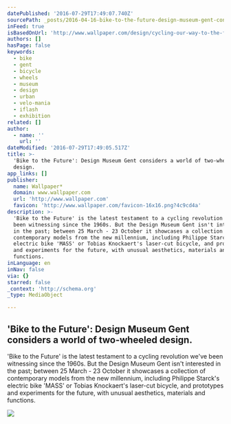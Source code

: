 ```yaml
---
datePublished: '2016-07-29T17:49:07.740Z'
sourcePath: _posts/2016-04-16-bike-to-the-future-design-museum-gent-considers-a-world-o.md
inFeed: true
isBasedOnUrl: 'http://www.wallpaper.com/design/cycling-our-way-to-the-future'
authors: []
hasPage: false
keywords:
  - bike
  - gent
  - bicycle
  - wheels
  - museum
  - design
  - urban
  - velo-mania
  - iflash
  - exhibition
related: []
author:
  - name: ''
    url: ''
dateModified: '2016-07-29T17:49:05.517Z'
title: >-
  'Bike to the Future': Design Museum Gent considers a world of two-wheeled
  design.
app_links: []
publisher:
  name: Wallpaper*
  domain: www.wallpaper.com
  url: 'http://www.wallpaper.com'
  favicon: 'http://www.wallpaper.com/favicon-16x16.png?4c9cd4a'
description: >-
  'Bike to the Future' is the latest testament to a cycling revolution we've
  been witnessing since the 1960s. But the Design Museum Gent isn't interested
  in the past; between 25 March - 23 October it showcases a collection of
  contemporary models from the new millennium, including Philippe Starck's
  electric bike 'MASS' or Tobias Knockaert's laser-cut bicycle, and prototypes
  and experiments for the future, with unusual aesthetics, materials and
  functions.
inLanguage: en
inNav: false
via: {}
starred: false
_context: 'http://schema.org'
_type: MediaObject

---
```

<article style=""><h1>'Bike to the Future': Design Museum Gent considers a world of two-wheeled design.</h1><p>'Bike to the Future' is the latest testament to a cycling revolution we've been witnessing since the 1960s. But the Design Museum Gent isn't interested in the past; between 25 March - 23 October it showcases a collection of contemporary models from the new millennium, including Philippe Starck's electric bike 'MASS' or Tobias Knockaert's laser-cut bicycle, and prototypes and experiments for the future, with unusual aesthetics, materials and functions.</p><img src="https://s3-us-west-2.amazonaws.com/the-grid-img/p/e75dd9b06e93c20d73aed8ffe8845b13b5208794.jpg" /></article>